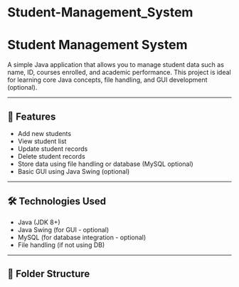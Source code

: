 # Student-Management_System


# Student Management System

A simple Java application that allows you to manage student data such as name, ID, courses enrolled, and academic performance. This project is ideal for learning core Java concepts, file handling, and GUI development (optional).

---

## 🚀 Features

- Add new students
- View student list
- Update student records
- Delete student records
- Store data using file handling or database (MySQL optional)
- Basic GUI using Java Swing (optional)

---

## 🛠 Technologies Used

- Java (JDK 8+)
- Java Swing (for GUI - optional)
- MySQL (for database integration - optional)
- File handling (if not using DB)

---

## 📁 Folder Structure

